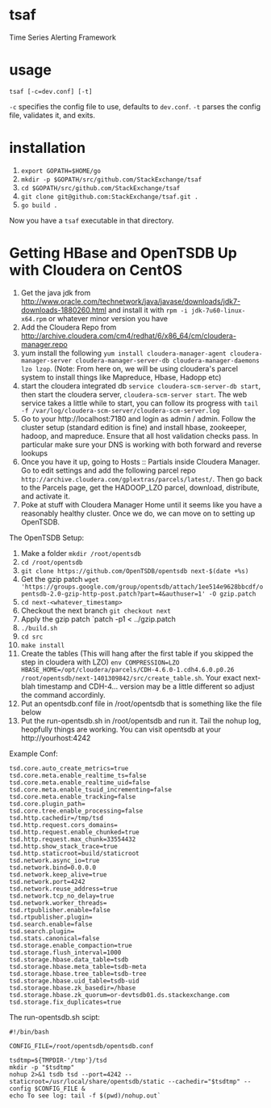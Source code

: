 tsaf
====

Time Series Alerting Framework

# usage

`tsaf [-c=dev.conf] [-t]`

`-c` specifies the config file to use, defaults to `dev.conf`. `-t` parses the config file, validates it, and exits.

# installation

1. `export GOPATH=$HOME/go`
1. `mkdir -p $GOPATH/src/github.com/StackExchange/tsaf`
1. `cd $GOPATH/src/github.com/StackExchange/tsaf`
1. `git clone git@github.com:StackExchange/tsaf.git .`
1. `go build .`

Now you have a `tsaf` executable in that directory.

Getting HBase and OpenTSDB Up with Cloudera on CentOS
====

1. Get the java jdk from http://www.oracle.com/technetwork/java/javase/downloads/jdk7-downloads-1880260.html and install it with `rpm -i jdk-7u60-linux-x64.rpm` or whatever minor version you have
2. Add the Cloudera Repo from http://archive.cloudera.com/cm4/redhat/6/x86_64/cm/cloudera-manager.repo
3. yum install the following `yum install cloudera-manager-agent cloudera-manager-server cloudera-manager-server-db cloudera-manager-daemons lzo lzop`. (Note: From here on, we will be using cloudera's parcel system to install things like Mapreduce, Hbase, Hadopp etc)
4. start the cloudera integrated db `service cloudera-scm-server-db start`, then start the cloudera server, `cloudera-scm-server start`. The web service takes a little while to start, you can follow its progress with `tail -f /var/log/cloudera-scm-server/cloudera-scm-server.log`
5. Go to your http://localhost:7180 and login as admin / admin. Follow the cluster setup (standard edition is fine) and install hbase, zookeeper, hadoop, and mapreduce. Ensure that all host validation checks pass. In particular make sure your DNS is working with both forward and reverse lookups
6. Once you have it up, going to Hosts :: Partials inside Cloudera Manager. Go to edit settings and add the following parcel repo `http://archive.cloudera.com/gplextras/parcels/latest/`. Then go back to the Parcels page, get the HADOOP_LZO parcel, download, distribute, and activate it.
7. Poke at stuff with Cloudera Manager Home until it seems like you have a reasonably healthy cluster. Once we do, we can move on to setting up OpenTSDB. 

The OpenTSDB Setup:

1. Make a folder `mkdir /root/opentsdb`
2. `cd /root/opentsdb`
3. `git clone https://github.com/OpenTSDB/opentsdb next-$(date +%s)`
4. Get the gzip patch `wget 'https://groups.google.com/group/opentsdb/attach/1ee514e9628bbcdf/opentsdb-2.0-gzip-http-post.patch?part=4&authuser=1' -O gzip.patch` 
5. `cd next-<whatever_timestamp>`
6. Checkout the next branch `git checkout next`
6. Apply the gzip patch `patch -p1 < ../gzip.patch
7. `./build.sh`
8. `cd src`
9. `make install`
10. Create the tables (This will hang after the first table if you skipped the step in cloudera with LZO) `env COMPRESSION=LZO HBASE_HOME=/opt/cloudera/parcels/CDH-4.6.0-1.cdh4.6.0.p0.26 /root/opentsdb/next-1401309842/src/create_table.sh`. Your exact next-blah timestamp and CDH-4... version may be a little different so adjust the command accordinly.
11. Put an opentsdb.conf file in /root/opentsdb that is something like the file below
12. Put the run-opentsdb.sh in /root/opentsdb and run it. Tail the nohup log, heopfully things are working. You can visit opentsdb at your http://yourhost:4242

Example Conf:
```
tsd.core.auto_create_metrics=true
tsd.core.meta.enable_realtime_ts=false
tsd.core.meta.enable_realtime_uid=false
tsd.core.meta.enable_tsuid_incrementing=false
tsd.core.meta.enable_tracking=false
tsd.core.plugin_path=
tsd.core.tree.enable_processing=false
tsd.http.cachedir=/tmp/tsd
tsd.http.request.cors_domains=
tsd.http.request.enable_chunked=true
tsd.http.request.max_chunk=33554432
tsd.http.show_stack_trace=true
tsd.http.staticroot=build/staticroot
tsd.network.async_io=true
tsd.network.bind=0.0.0.0
tsd.network.keep_alive=true
tsd.network.port=4242
tsd.network.reuse_address=true
tsd.network.tcp_no_delay=true
tsd.network.worker_threads=
tsd.rtpublisher.enable=false
tsd.rtpublisher.plugin=
tsd.search.enable=false
tsd.search.plugin=
tsd.stats.canonical=false
tsd.storage.enable_compaction=true
tsd.storage.flush_interval=1000
tsd.storage.hbase.data_table=tsdb
tsd.storage.hbase.meta_table=tsdb-meta
tsd.storage.hbase.tree_table=tsdb-tree
tsd.storage.hbase.uid_table=tsdb-uid
tsd.storage.hbase.zk_basedir=/hbase
tsd.storage.hbase.zk_quorum=or-devtsdb01.ds.stackexchange.com
tsd.storage.fix_duplicates=true
```

The run-opentsdb.sh scipt:
```
#!/bin/bash

CONFIG_FILE=/root/opentsdb/opentsdb.conf

tsdtmp=${TMPDIR-'/tmp'}/tsd
mkdir -p "$tsdtmp"
nohup 2>&1 tsdb tsd --port=4242 --staticroot=/usr/local/share/opentsdb/static --cachedir="$tsdtmp" --config $CONFIG_FILE &
echo To see log: tail -f $(pwd)/nohup.out`
```



